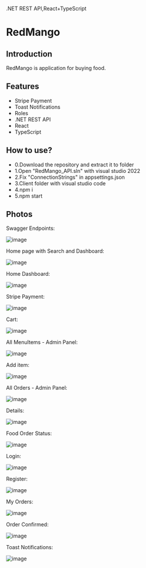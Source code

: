 .NET REST API,React+TypeScript

# RedMango

## Introduction

RedMango is application for buying food.

## Features

- Stripe Payment
- Toast Notifications
- Roles
- .NET REST API
- React
- TypeScript

## How to use?

- 0.Download the repository and extract it to folder
- 1.Open "RedMango_API.sln" with visual studio 2022
- 2.Fix "ConnectionStrings" in appsettings.json
- 3.Client folder with visual studio code
- 4.npm i
- 5.npm start

## Photos

Swagger Endpoints:

![image](https://imgur.com/sWpWF89.png)

Home page with Search and Dashboard:

![image](/client/Images/Home%20page%20with%20Search%20and%20Dashboard.png)

Home Dashboard:

![image](/client/Images/Home%20Dashboard.png)

Stripe Payment:

![image](/client/Images/Stripe%20Payment.png)

Cart:

![image](/client/Images/Cart.png)

All MenuItems - Admin Panel:

![image](/client/Images/All%20MenuItems%20-%20Admin%20Panel.png)

Add item:

![image](/client/Images/Add%20item.png)

All Orders - Admin Panel:

![image](/client/Images/All%20Orders%20-%20Admin%20Panel.png)

Details:

![image](/client/Images/Details.png)

Food Order Status:

![image](/client/Images/Food%20Order%20Status.png)

Login:

![image](/client/Images/Login.png)

Register:

![image](/client/Images/Register.png)

My Orders:

![image](/client/Images/My%20Orders.png)

Order Confirmed:

![image](/client/Images/Order%20Confirmed.png)

Toast Notifications:

![image](/client/Images/Toast%20Notifications.png)
